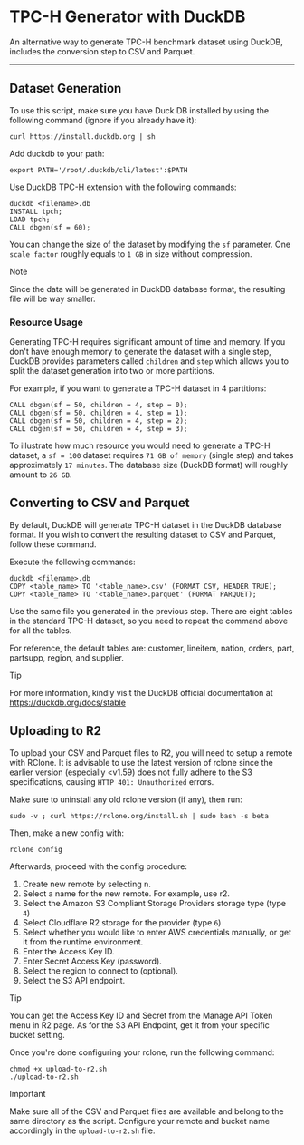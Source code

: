 # TPC-H Generator with DuckDB

An alternative way to generate TPC-H benchmark dataset using DuckDB, includes the conversion step to CSV and Parquet.

---

## Dataset Generation
To use this script, make sure you have Duck DB installed by using the following command (ignore if you already have it):

    curl https://install.duckdb.org | sh

Add duckdb to your path:

    export PATH='/root/.duckdb/cli/latest':$PATH

Use DuckDB TPC-H extension with the following commands:

    duckdb <filename>.db
    INSTALL tpch;
    LOAD tpch;
    CALL dbgen(sf = 60);

You can change the size of the dataset by modifying the `sf` parameter. One `scale factor` roughly equals to `1 GB` in size without compression.

> [!NOTE]
> Since the data will be generated in DuckDB database format, the resulting file will be way smaller.

### Resource Usage
Generating TPC-H requires significant amount of time and memory. If you don't have enough memory to generate the dataset with a single step, DuckDB provides parameters called `children` and `step` which allows you to split the dataset generation into two or more partitions.

For example, if you want to generate a TPC-H dataset in 4 partitions:

    CALL dbgen(sf = 50, children = 4, step = 0);
    CALL dbgen(sf = 50, children = 4, step = 1);
    CALL dbgen(sf = 50, children = 4, step = 2);
    CALL dbgen(sf = 50, children = 4, step = 3);

To illustrate how much resource you would need to generate a TPC-H dataset, a `sf = 100` dataset requires `71 GB of memory` (single step) and takes approximately `17 minutes`. The database size (DuckDB format) will roughly amount to `26 GB`.

## Converting to CSV and Parquet
By default, DuckDB will generate TPC-H dataset in the DuckDB database format. If you wish to convert the resulting dataset to CSV and Parquet, follow these command.

Execute the following commands:

    duckdb <filename>.db
    COPY <table_name> TO '<table_name>.csv' (FORMAT CSV, HEADER TRUE);
    COPY <table_name> TO '<table_name>.parquet' (FORMAT PARQUET);

Use the same file you generated in the previous step. There are eight tables in the standard TPC-H dataset, so you need to repeat the command above for all the tables.

For reference, the default tables are: customer, lineitem, nation, orders, part, partsupp, region, and supplier.

> [!TIP]
> For more information, kindly visit the DuckDB official documentation at https://duckdb.org/docs/stable

## Uploading to R2

To upload your CSV and Parquet files to R2, you will need to setup a remote with RClone. It is advisable to use the latest version of rclone since the earlier version (especially <v1.59) does not fully adhere to the S3 specifications, causing `HTTP 401: Unauthorized` errors.

Make sure to uninstall any old rclone version (if any), then run:

    sudo -v ; curl https://rclone.org/install.sh | sudo bash -s beta

Then, make a new config with:

    rclone config

Afterwards, proceed with the config procedure:
1. Create new remote by selecting n.
2. Select a name for the new remote. For example, use r2.
3. Select the Amazon S3 Compliant Storage Providers storage type (type `4`)
4. Select Cloudflare R2 storage for the provider (type `6`)
5. Select whether you would like to enter AWS credentials manually, or get it from the runtime environment.
6. Enter the Access Key ID.
7. Enter Secret Access Key (password).
8. Select the region to connect to (optional).
9. Select the S3 API endpoint.

> [!TIP]
> You can get the Access Key ID and Secret from the Manage API Token menu in R2 page. As for the S3 API Endpoint, get it from your specific bucket setting.

Once you're done configuring your rclone, run the following command:

    chmod +x upload-to-r2.sh
    ./upload-to-r2.sh

> [!IMPORTANT]
> Make sure all of the CSV and Parquet files are available and belong to the same directory as the script. Configure your remote and bucket name accordingly in the `upload-to-r2.sh` file.


